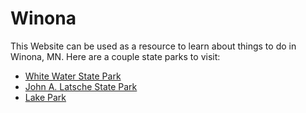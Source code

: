 # Winona
This Website can be used as a resource to learn about things to do in Winona, MN.
Here are a couple state parks to visit:

* [White Water State Park](https://colehagen15.github.io/Winona/whitewater)
* [John A. Latsche State Park](https://colehagen15.github.io/Winona/latsch)
* [Lake Park](https://colehagen15.github.io/Winona/lakepark)
